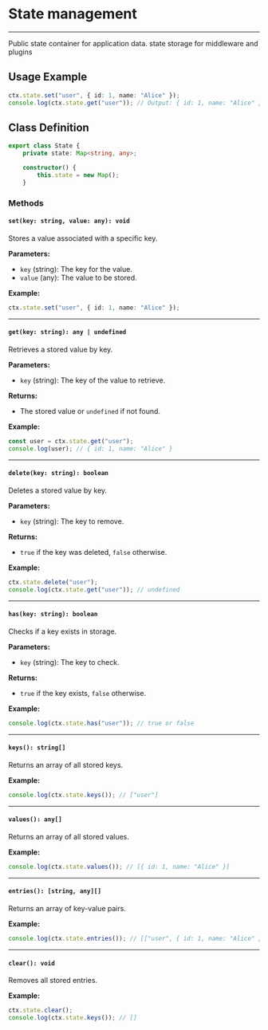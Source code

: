# State management

---

Public state container for application data. state storage for middleware and plugins

## Usage Example

```typescript
ctx.state.set("user", { id: 1, name: "Alice" });
console.log(ctx.state.get("user")); // Output: { id: 1, name: "Alice" }
```

## Class Definition

```typescript
export class State {
    private state: Map<string, any>;

    constructor() {
        this.state = new Map();
    }
```

### Methods

#### `set(key: string, value: any): void`

Stores a value associated with a specific key.

**Parameters:**

- `key` (string): The key for the value.
- `value` (any): The value to be stored.

**Example:**

```typescript
ctx.state.set("user", { id: 1, name: "Alice" });
```

---

#### `get(key: string): any | undefined`

Retrieves a stored value by key.

**Parameters:**

- `key` (string): The key of the value to retrieve.

**Returns:**

- The stored value or `undefined` if not found.

**Example:**

```typescript
const user = ctx.state.get("user");
console.log(user); // { id: 1, name: "Alice" }
```

---

#### `delete(key: string): boolean`

Deletes a stored value by key.

**Parameters:**

- `key` (string): The key to remove.

**Returns:**

- `true` if the key was deleted, `false` otherwise.

**Example:**

```typescript
ctx.state.delete("user");
console.log(ctx.state.get("user")); // undefined
```

---

#### `has(key: string): boolean`

Checks if a key exists in storage.

**Parameters:**

- `key` (string): The key to check.

**Returns:**

- `true` if the key exists, `false` otherwise.

**Example:**

```typescript
console.log(ctx.state.has("user")); // true or false
```

---

#### `keys(): string[]`

Returns an array of all stored keys.

**Example:**

```typescript
console.log(ctx.state.keys()); // ["user"]
```

---

#### `values(): any[]`

Returns an array of all stored values.

**Example:**

```typescript
console.log(ctx.state.values()); // [{ id: 1, name: "Alice" }]
```

---

#### `entries(): [string, any][]`

Returns an array of key-value pairs.

**Example:**

```typescript
console.log(ctx.state.entries()); // [["user", { id: 1, name: "Alice" }]]
```

---

#### `clear(): void`

Removes all stored entries.

**Example:**

```typescript
ctx.state.clear();
console.log(ctx.state.keys()); // []
```
